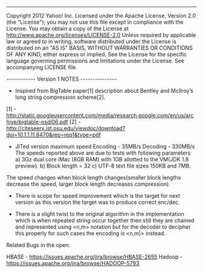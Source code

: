 -----------------------------------------

Copyright 2012 Yahoo! Inc. Licensed under the Apache License, Version 2.0 (the "License"); 
you may not use this file except in compliance with the License. You may obtain a copy
 of the License at http://www.apache.org/licenses/LICENSE-2.0 Unless required by 
applicable law or agreed to in writing, software distributed under the License 
is distributed on an "AS IS" BASIS, WITHOUT WARRANTIES OR CONDITIONS OF ANY KIND, 
either express or implied. See the License for the specific language governing 
permissions and limitations under the License. See accompanying LICENSE file.

------------ Version 1 NOTES ---------------
- Inspired from BigTable paper[1] description about  Bentley and McIlroy’s long string compression scheme[2].

[1] - http://static.googleusercontent.com/media/research.google.com/en/us/archive/bigtable-osdi06.pdf
[2] - http://citeseerx.ist.psu.edu/viewdoc/download?doi=10.1.1.11.8470&rep=rep1&type=pdf


- JITed version maximum speed
	Encoding - 35MB/s
	Decoding - 330MB/s
 The speeds reported above are due to tests with following parameters
	a) 3Gz dual core iMac (8GB RAM) with 1GB allotted to the VM(JDK 1.8 preview).
	b) Block length = 32
	c) UTF-8 text file sizes 150KB and 7MB.

 The speed changes when block length changes(smaller block lengths decrease the speed, larger block length decreases compression).
- There is scope for speed improvement which is the target for next version as this version the target was to produce correct enc/dec.

- There is a slight twist to the original algorithm in the implementation which is when repeated string occur together then still they are chained and represented using <n,m> notation but for the decoder to decipher this properly for such cases the encoding is <n,m|> instead.

Related Bugs in the open:

HBASE  - https://issues.apache.org/jira/browse/HBASE-2655
Hadoop - https://issues.apache.org/jira/browse/HADOOP-5793
